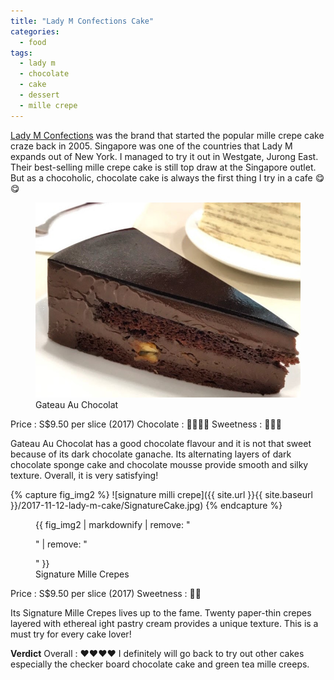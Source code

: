 ```yaml
---
title: "Lady M Confections Cake"
categories:
  - food
tags:
  - lady m
  - chocolate
  - cake
  - dessert
  - mille crepe
---
```


[Lady M Confections](http://www.ladym.com.sg/) was the brand that started the popular mille crepe cake craze back in 2005. Singapore was one of the countries that Lady M expands out of New York. I managed to try it out in Westgate, Jurong East. 
Their best-selling mille crepe cake is still top draw at the Singapore outlet. But as a chocoholic, chocolate cake is always the first thing I try in a cafe :yum::yum:

<figure>
  <a href="/assets/images/post/2017-11-12-lady-m-cake/ChocolateCake.jpg"><img src="/assets/images/post/2017-11-12-lady-m-cake/ChocolateCake.jpg"></a>
  <figcaption>Gateau Au Chocolat </figcaption>
</figure>

Price     : S$9.50 per slice (2017)
Chocolate : :chocolate_bar::chocolate_bar::chocolate_bar::chocolate_bar: 
Sweetness : :candy::candy::candy:

Gateau Au Chocolat has a good chocolate flavour and it is not that sweet because of its dark chocolate ganache. Its alternating layers of dark chocolate sponge cake and chocolate mousse provide smooth and silky texture. Overall, it is very satisfying! 


{% capture fig_img2 %}
![signature milli crepe]({{ site.url }}{{ site.baseurl }}/2017-11-12-lady-m-cake/SignatureCake.jpg)
{% endcapture %}

<figure>
  {{ fig_img2 | markdownify | remove: "<p>" | remove: "</p>" }}
  <figcaption>Signature Mille Crepes </figcaption>
</figure>

Price     : S$9.50 per slice (2017)
Sweetness : :candy::candy:

Its Signature Mille Crepes lives up to the fame. Twenty paper-thin crepes layered with ethereal ight pastry cream provides a unique texture. This is a must try for every cake lover! 



**Verdict**
Overall : :heart::heart::heart::heart:
I definitely will go back to try out other cakes especially the checker board chocolate cake and green tea mille creeps. 






